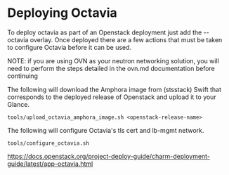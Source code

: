 # Deploying Octavia

To deploy octavia as part of an Openstack deployment just add the --octavia overlay. Once deployed there are a few actions that must be taken to configure Octavia before it can be used.

NOTE: if you are using OVN as your neutron networking solution, you will need to perform the steps detailed in the ovn.md documentation before continuing

The following will download the Amphora image from (stsstack) Swift that corresponds to the deployed release of Openstack and upload it to your Glance.

```
tools/upload_octavia_amphora_image.sh <openstack-release-name>
```

The following will configure Octavia's tls cert and lb-mgmt network.

```
tools/configure_octavia.sh
```

https://docs.openstack.org/project-deploy-guide/charm-deployment-guide/latest/app-octavia.html


